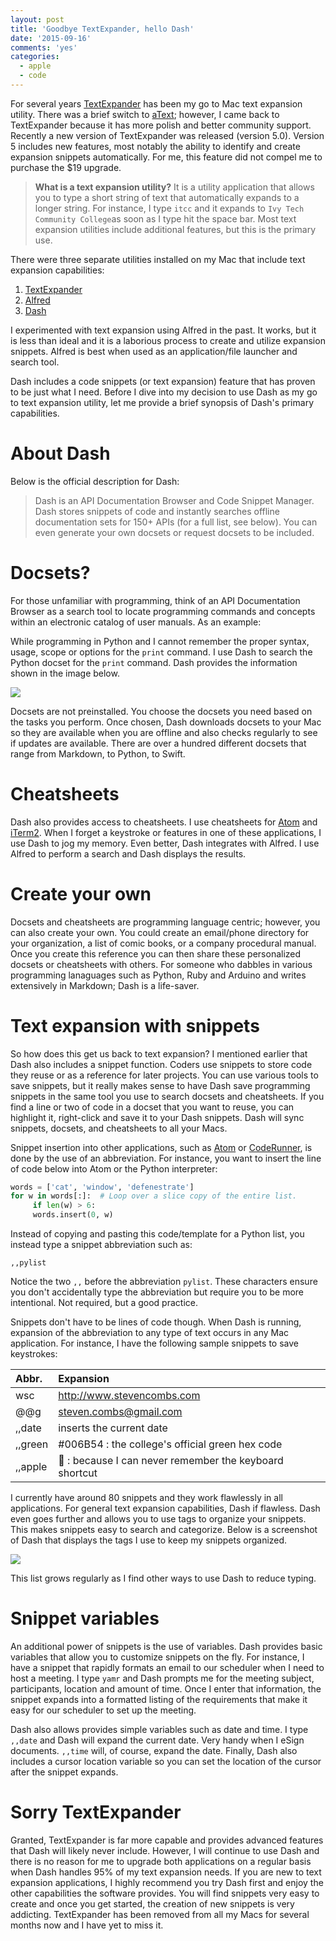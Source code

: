 ```yaml
---
layout: post
title: 'Goodbye TextExpander, hello Dash'
date: '2015-09-16'
comments: 'yes'
categories:
  - apple
  - code
---
```


For several years [TextExpander](https://smilesoftware.com/TextExpander/) has been my go to Mac text expansion utility. There was a brief switch to [aText](https://itunes.apple.com/us/app/atext/id488566438?mt=12&uo=4&at=10l9vL); however, I came back to TextExpander because it has more polish and better community support. Recently a new version of TextExpander was released (version 5.0). Version 5 includes new features, most notably the ability to identify and create expansion snippets automatically. For me, this feature did not compel me to purchase the $19 upgrade.

> **What is a text expansion utility?** It is a utility application that allows you to type a short string of text that automatically expands to a longer string. For instance, I type `itcc` and it expands to `Ivy Tech Community College`as soon as I type hit the space bar. Most text expansion utilities include additional features, but this is the primary use.

There were three separate utilities installed on my Mac that include text expansion capabilities:

1. [TextExpander](https://smilesoftware.com/TextExpander/)
2. [Alfred](https://itunes.apple.com/us/app/alfred/id405843582?mt=12&uo=4&at=10l9vL)
3. [Dash](https://itunes.apple.com/us/app/dash-3-api-docs-snippets./id449589707?mt=12&uo=4&at=10l9vL)

I experimented with text expansion using Alfred in the past. It works, but it is less than ideal and it is a laborious process to create and utilize expansion snippets. Alfred is best when used as an application/file launcher and search tool.

Dash includes a code snippets (or text expansion) feature that has proven to be just what I need. Before I dive into my decision to use Dash as my go to text expansion utility, let me provide a brief synopsis of Dash's primary capabilities.

# About Dash

Below is the official description for Dash:

> Dash is an API Documentation Browser and Code Snippet Manager. Dash stores snippets of code and instantly searches offline documentation sets for 150+ APIs (for a full list, see below). You can even generate your own docsets or request docsets to be included.

# Docsets?

For those unfamiliar with programming, think of an API Documentation Browser as a search tool to locate programming commands and concepts within an electronic catalog of user manuals. As an example:

While programming in Python and I cannot remember the proper syntax, usage, scope or options for the `print` command. I use Dash to search the Python docset for the `print` command. Dash provides the information shown in the image below.

![](http://www.stevencombs.com/images/posts/2015-09-16-goodbye-textexpander-hello-dash/python-print-example.png)

Docsets are not preinstalled. You choose the docsets you need based on the tasks you perform. Once chosen, Dash downloads docsets to your Mac so they are available when you are offline and also checks regularly to see if updates are available. There are over a hundred different docsets that range from Markdown, to Python, to Swift.

# Cheatsheets

Dash also provides access to cheatsheets. I use cheatsheets for [Atom](http://www.atom.io) and [iTerm2](https://www.iterm2.com/downloads.html). When I forget a keystroke or features in one of these applications, I use Dash to jog my memory. Even better, Dash integrates with Alfred. I use Alfred to perform a search and Dash displays the results.

# Create your own

Docsets and cheatsheets are programming language centric; however, you can also create your own. You could create an email/phone directory for your organization, a list of comic books, or a company procedural manual. Once you create this reference you can then share these personalized docsets or cheatsheets with others. For someone who dabbles in various programming lanaguages such as Python, Ruby and Arduino and writes extensively in Markdown; Dash is a life-saver.

# Text expansion with snippets

So how does this get us back to text expansion? I mentioned earlier that Dash also includes a snippet function. Coders use snippets to store code they reuse or as a reference for later projects. You can use various tools to save snippets, but it really makes sense to have Dash save programming snippets in the same tool you use to search docsets and cheatsheets. If you find a line or two of code in a docset that you want to reuse, you can highlight it, right-click and save it to your Dash snippets. Dash will sync snippets, docsets, and cheatsheets to all your Macs.

Snippet insertion into other applications, such as [Atom](http://www.atom.io) or [CodeRunner](https://itunes.apple.com/us/app/coderunner/id433335799?mt=12&uo=4&at=10l9vL), is done by the use of an abbreviation. For instance, you want to insert the line of code below into Atom or the Python interpreter:

``` Python
words = ['cat', 'window', 'defenestrate']
for w in words[:]:  # Loop over a slice copy of the entire list.
     if len(w) > 6:
     words.insert(0, w)
```

Instead of copying and pasting this code/template for a Python list, you instead type a snippet abbreviation such as:

`,,pylist`

Notice the two `,,` before the abbreviation `pylist`. These characters ensure you don't accidentally type the abbreviation but require you to be more intentional. Not required, but a good practice.

Snippets don't have to be lines of code though. When Dash is running, expansion of the abbreviation to any type of text occurs in any Mac application. For instance, I have the following sample snippets to save keystrokes:

| Abbr.   | Expansion                                              |
|:--------|:-------------------------------------------------------|
| wsc     | <http://www.stevencombs.com>                           |
| @@g     | <steven.combs@gmail.com>                               |
| ,,date  | inserts the current date                               |
| ,,green | #006B54 : the college's official green hex code        |
| ,,apple |  : because I can never remember the keyboard shortcut |

I currently have around 80 snippets and they work flawlessly in all applications. For general text expansion capabilities, Dash if flawless. Dash even goes further and allows you to use tags to organize your snippets. This makes snippets easy to search and categorize. Below is a screenshot of Dash that displays the tags I use to keep my snippets organized. 

![](http://www.stevencombs.com/images/posts/2015-09-16-goodbye-textexpander-hello-dash/snippet-tags.png)

This list grows regularly as I find other ways to use Dash to reduce typing.

# Snippet variables

An additional power of snippets is the use of variables. Dash provides basic variables that allow you to customize snippets on the fly. For instance, I have a snippet that rapidly formats an email to our scheduler when I need to host a meeting. I type `yamr` and Dash prompts me for the meeting subject, participants, location and amount of time. Once I enter that information, the snippet expands into a formatted listing of the requirements that make it easy for our scheduler to set up the meeting.

Dash also allows provides simple variables such as date and time. I type `,,date` and Dash will expand the current date. Very handy when I eSign documents. `,,time` will, of course, expand the date. Finally, Dash also includes a cursor location variable so you can set the location of the cursor after the snippet expands.

# Sorry TextExpander

Granted, TextExpander is far more capable and provides advanced features that Dash will likely never include. However, I will continue to use Dash and there is no reason for me to upgrade both applications on a regular basis when Dash handles 95% of my text expansion needs. If you are new to text expansion applications, I highly recommend you try Dash first and enjoy the other capabilities the software provides. You will find snippets very easy to create and once you get started, the creation of new snippets is very addicting. TextExpander has been removed from all my Macs for several months now and I have yet to miss it.